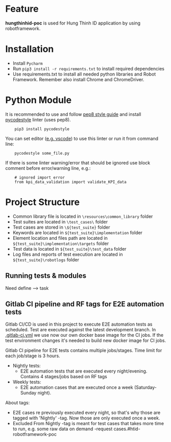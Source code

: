 # Feature

**hungthinhid-poc** is used for Hung Thinh ID application by using robotframework.


# Installation

- Install `Pycharm`
- Run `pip3 install -r requirements.txt` to install required dependencies
- Use requirements.txt to install all needed python libraries and Robot Framework.
Remember also install Chrome and ChromeDriver.

# Python Module
It is recommended to use and follow [pep8 style guide](https://www.python.org/dev/peps/pep-0008/) and install [pycodestyle](https://pypi.org/project/pycodestyle/) linter (uses pep8).

        pip3 install pycodestyle

You can set editor ([e.g. vscode](https://code.visualstudio.com/docs/python/linting)) to use this linter or run it from command line:

        pycodestyle some_file.py


If there is some linter warning/error that should be ignored use block comment before error/warning line, e.g.:

        # ignored import error
        from kpi_data_validation import validate_KPI_data

# Project Structure

- Common library file is located in `\resources\common_library` folder
- Test suites are located in `\test_cases\` folder
- Test cases are stored in `\${test_suite}` folder
- Keywords are located in `${test_suite}\implementation` folder
- Element location and files path are located in `${test_suite}\implementation\targets` folder
- Test data is located in `${test_suite}\test_data` folder
- Log files and reports of test execution are located in `${test_suite}\robotlogs` folder

## Running tests & modules

Need define --> task


## Gitlab CI pipeline and RF tags for E2E automation tests

Gitlab CI/CD is used in this project to execute E2E automation tests as scheduled. Test are executed against the latest development branch.
In [.gitlab-ci.yml](.gitlab-ci.yml) we use now our own docker base image for the CI jobs. If the test environment changes it's needed to build new docker image for CI jobs.

Gitlab CI pipeline for E2E tests contains multiple jobs/stages. Time limit for each job/stage is 3 hours.
* Nightly tests:
  * E2E automation tests that are executed every night/evening. Contains 4 stages/jobs based on RF tags
* Weekly tests:
  * E2E automation cases that are executed once a week (Saturday-Sunday night).

About tags:
* E2E cases re previously executed every night, so that's why those are tagged with 'Nightly' -tag. Now those are only executed once a week.
* Excluded From Nightly -tag is meant for test cases that takes more time to run, e.g. some raw data on demand -request cases.#htid-robotframework-poc
